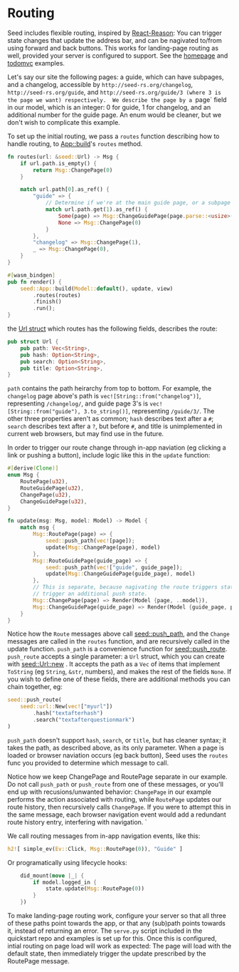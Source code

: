 # Routing
Seed includes flexible routing, inspired by 
[React-Reason](https://github.com/reasonml/reason-react/blob/master/docs/router.md): 
You can trigger state changes that update the address bar,
 and can be nagivated to/from using forward and back buttons. This works for landing-page
routing as well, provided your server is configured to support. See the
 [homepage](https://github.com/David-OConnor/seed/tree/master/examples/homepage) and
[todomvc](https://github.com/David-OConnor/seed/tree/master/examples/todomvc) examples.
  
Let's say our site the following pages:
a guide, which can have subpages, and a changelog, accessible by `http://seed-rs.org/changelog`,
`http://seed-rs.org/guide`, and `http://seed-rs.org/guide/3 (where 3 is the page we want) respectively. 
We describe the page by a `page`
field in our model, which is an integer: 0 for guide, 1 for changelog, and an additional
number for the guide page. An enum would be cleaner, but we don't wish to complicate this example.

To set up the initial routing, we pass a `routes` function describing how to handle
routing, to [App::build](https://docs.rs/seed/0.2.5/seed/struct.App.html#method.build)'s 
`routes` method.
```rust
fn routes(url: &seed::Url) -> Msg {
    if url.path.is_empty() {
        return Msg::ChangePage(0)
    }

    match url.path[0].as_ref() {
        "guide" => {
            // Determine if we're at the main guide page, or a subpage
            match url.path.get(1).as_ref() {
                Some(page) => Msg::ChangeGuidePage(page.parse::<usize>().unwrap()),
                None => Msg::ChangePage(0)
            }
        },
        "changelog" => Msg::ChangePage(1),
        _ => Msg::ChangePage(0),
    }
}

#[wasm_bindgen]
pub fn render() {
    seed::App::build(Model::default(), update, view)
        .routes(routes)
        .finish()
        .run();
}
```
the [Url struct](https://docs.rs/seed/0.2.4/seed/routing/struct.Url.html)
which routes has the following fields, describes the route:
```rust
pub struct Url {
    pub path: Vec<String>,
    pub hash: Option<String>,
    pub search: Option<String>,
    pub title: Option<String>,
}
```
`path` contains the path heirarchy from top to bottom. For example, the `changelog` page above's path
is `vec![String::from("changelog")]`, representing `/changelog/`, and guide page 3's is 
`vec![String::from("guide"), 3.to_string()]`, representing `/guide/3/`.
The other three properties aren't as common; `hash` describes text after a `#`; `search` describes
text after a `?`, but before `#`, and title is unimplemented in current web browsers, but may
find use in the future.

In order to trigger our route change through in-app naviation (eg clicking a link or pushing a button), include
logic like this in the `update` function:
```rust
#[derive(Clone)]
enum Msg {
    RoutePage(u32),
    RouteGuidePage(u32),
    ChangePage(u32),
    ChangeGuidePage(u32),
}

fn update(msg: Msg, model: Model) -> Model {
    match msg {
        Msg::RoutePage(page) => {
            seed::push_path(vec![page]);
            update(Msg::ChangePage(page), model)
        },
        Msg::RouteGuidePage(guide_page) => {
            seed::push_path(vec!["guide", guide_page]);
            update(Msg::ChangeGuidePage(guide_page), model)
        },
        // This is separate, because nagivating the route triggers state updates, which would
        // trigger an additional push state.
        Msg::ChangePage(page) => Render(Model {page, ..model}),
        Msg::ChangeGuidePage(guide_page) => Render(Model {guide_page, page: Page::Guide, ..model}),
    }
}
```

Notice how the `Route` messages above call [seed::push_path](https://docs.rs/seed/0.2.5/seed/routing/fn.push_path.html), 
and the `Change` messages are called in the `routes` function, and are recursively called in the
update function. `push_path` is a convenience function for 
[seed::push_route](https://docs.rs/seed/0.1.8/seed/routing/fn.push_route.html).
`push_route` accepts a single parameter: a `Url` struct, which you can create with
 [seed::Url::new](https://docs.rs/seed/0.2.5/seed/routing/struct.Url.html#method.new) .  It
accepts the path as a `Vec` of items that implement `ToString` (eg `String`, `&str`, numbers),
and makes the rest of the fields `None`. If you wish to define one of these fields, there are additional
methods you can chain together, eg: 

```rust
seed::push_route(
    seed::url::New(vec!["myurl"])
        .hash("textafterhash")
        .search("textafterquestionmark")
)
```

`push_path` doesn't support `hash`, `search`, or `title`, but has cleaner syntax; it takes the path,
as described above, as its only parameter. 
When a page is loaded or browser naviation occurs (eg back button), Seed uses the `routes`
func you provided to determine which message to call. 

Notice how we keep ChangePage and RoutePage separate in our example. Do not
call `push_path` or `push_route` from one of these messages, or you'll end up with recusions/unwanted behavior:
 `ChangePage` in our example performs
the action associated with routing, while `RoutePage` updates our route history, then
recursively calls `ChangePage`. If you were to attempt this in the same message, each
browser navigation event would add a redundant route history entry, interfering with navigation. `

We call routing messages from in-app navigation events, like this:

```rust
h2![ simple_ev(Ev::Click, Msg::RoutePage(0)), "Guide" ]
```

Or programatically using lifecycle hooks:

```rust
    did_mount(move |_| {
        if model.logged_in {
            state.update(Msg::RoutePage(0))
        }
    })
```

To make landing-page routing work, configure your server so that all three of these paths point towards the app,
or that any (sub)path points towards it, instead of returning an error. The `serve.py` script
included in the quickstart repo and examples is set up for this. Once this is configured, intial 
routing on page load will work as expected: The page will load with the default state, then immediately 
trigger the update prescribed by the RoutePage message.
